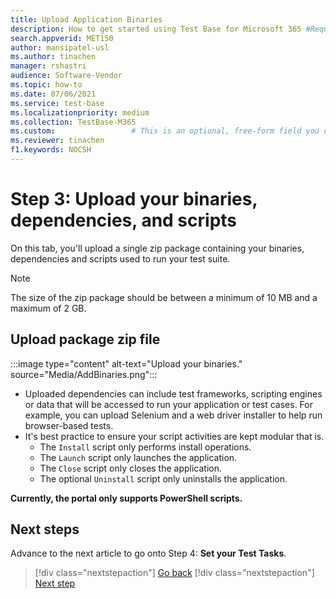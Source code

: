 ```yaml
---
title: Upload Application Binaries
description: How to get started using Test Base for Microsoft 365 #Required; article description that is displayed in search results.
search.appverid: MET150
author: mansipatel-usl
ms.author: tinachen
manager: rshastri
audience: Software-Vendor
ms.topic: how-to
ms.date: 07/06/2021
ms.service: test-base
ms.localizationpriority: medium
ms.collection: TestBase-M365
ms.custom:                 # This is an optional, free-form field you can use to define your own collection of articles. If you have more than one value, format as a bulleted list. This field truncates to something like 144 characters (inclusive of spaces) so keep it short.
ms.reviewer: tinachen
f1.keywords: NOCSH 
---
```


# Step 3: Upload your binaries, dependencies, and scripts

On this tab, you'll upload a single zip package containing your binaries, dependencies and scripts used to run your test suite.

> [!NOTE]
> The size of the zip package should be between a minimum of 10 MB and a maximum of 2 GB.

## Upload package zip file

:::image type="content" alt-text="Upload your binaries." source="Media/AddBinaries.png":::

  - Uploaded dependencies can include test frameworks, scripting engines or data that will be accessed to run your application or test cases. For example, you can upload Selenium and a web driver installer to help run browser-based tests.
  - It's best practice to ensure your script activities are kept modular that is.
    - The `Install` script only performs install operations.
    - The `Launch` script only launches the application.
    - The `Close` script only closes the application.
    - The optional `Uninstall` script only uninstalls the application.

**Currently, the portal only supports PowerShell scripts.**


## Next steps 

Advance to the next article to go onto Step 4: **Set your Test Tasks**.
> [!div class="nextstepaction"]
> [Go back](uploadApplication.md)
> [!div class="nextstepaction"]
> [Next step](testtask.md)

